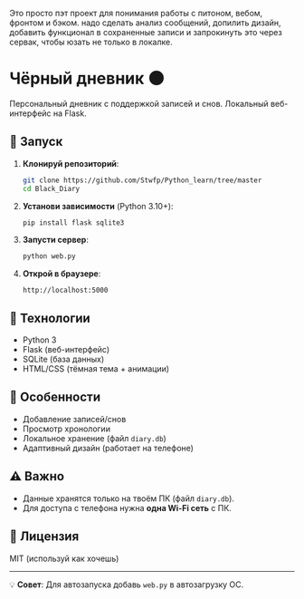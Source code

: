 Это просто пэт проект для понимания работы с питоном, вебом, фронтом и бэком.
надо сделать анализ сообщений, допилить дизайн, добавить функционал в сохраненные записи и запрокинуть это через сервак, чтобы юзать не только в локалке.


# Чёрный дневник 🌑
Персональный дневник с поддержкой записей и снов. Локальный веб-интерфейс на Flask.

## 🚀 Запуск
1. **Клонируй репозиторий**:
   ```bash
   git clone https://github.com/Stwfp/Python_learn/tree/master
   cd Black_Diary
   ```

2. **Установи зависимости** (Python 3.10+):
   ```bash
   pip install flask sqlite3
   ```

3. **Запусти сервер**:
   ```bash
   python web.py
   ```

4. **Открой в браузере**:
   ```
   http://localhost:5000
   ```

## 🔧 Технологии
- Python 3
- Flask (веб-интерфейс)
- SQLite (база данных)
- HTML/CSS (тёмная тема + анимации)

## 📌 Особенности
- Добавление записей/снов
- Просмотр хронологии
- Локальное хранение (файл `diary.db`)
- Адаптивный дизайн (работает на телефоне)

## ⚠ Важно
- Данные хранятся только на твоём ПК (файл `diary.db`).
- Для доступа с телефона нужна **одна Wi-Fi сеть** с ПК.

## 📜 Лицензия
MIT (используй как хочешь)

---

💡 **Совет**: Для автозапуска добавь `web.py` в автозагрузку ОС.
